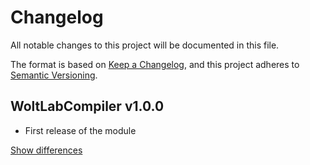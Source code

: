 # Changelog
All notable changes to this project will be documented in this file.

The format is based on [Keep a Changelog](https://keepachangelog.com/en/1.0.0/),
and this project adheres to [Semantic Versioning](https://semver.org/spec/v2.0.0.html).

## WoltLabCompiler v1.0.0
  - First release of the module

[Show differences][v1.0.0]

<!-- References -->
[v1.0.0]: https://github.com/manuth/WoltLabCompiler/compare/da86209...v1.0.0